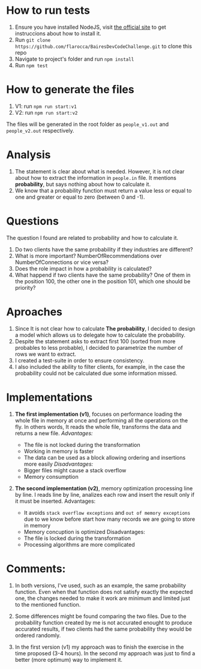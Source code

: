 
# How to run tests

  1. Ensure you have installed NodeJS, visit [the official site](https://nodejs.org/en/download/) to get instruccions
     about how to install it.
  2. Run `git clone https://github.com/flarocca/BairesDevCodeChallenge.git` to clone this repo
  3. Navigate to project's folder and run `npm install`
  4. Run `npm test`


# How to generate the files

  1. V1: run `npm run start:v1`
  2. V2: run `npm run start:v2`

  The files will be generated in the root folder as `people_v1.out` and `people_v2.out` respectively.


# Analysis

  1. The statement is clear about what is needed. However, it is not clear about how to extract the information in `people.in` file. It mentions **probability**, but says nothing about how to calculate it.
  2. We know that a probability function must return a value less or equal to one and greater or equal to zero (between 0 and -1).


# Questions

  The question I found are related to probability and how to calculate it.
  
  1. Do two clients have the same probability if they industries are different?
  2. What is more important? NumberOfRecommendations over NumberOfConnections or vice versa?
  3. Does the role impact in how a probability is calculated?
  4. What happend if two clients have the same probability? One of them in the position 100, the other one in the position 101, which one should be priority?
  

# Aproaches

  1. Since It is not clear how to calculate **The probability**, I decided to design a model which allows us to delegate how to calculate the probability.
  2. Despite the statement asks to extract first 100 (sorted from more probables to less probable), I decided to parametrize the number of rows we want to extract.
  3. I created a test-suite in order to ensure consistency.
  4. I also included the ability to filter clients, for example, in the case the probability could not be calculated due some information missed.


# Implementations

  1. **The first implementation (v1)**, focuses on performance loading the whole file in memory at once and performing all the operations on the fly. In others words, It reads the whole file, transforms the data and returns a new file.
    *Advantages:*
      * The file is not locked during the transformation
      * Working in memory is faster
      * The data can be used as a block allowing ordering and insertions more easily
    *Disadvantages:*
      * Bigger files might cause a stack overflow
      * Memory consumption

  2. **The second implementation (v2)**, memory optimization processing line by line. I reads line by line, analizes each row and insert the result only if it must be inserted.
    Advantages:
      * It avoids `stack overflow exceptions` and `out of memory exceptions` due to we know before start how many records we are going to store in memory
      * Memory concuption is optimized
    Disadvantages:
      * The file is locked during the transformation
      * Processing algorithms are more complicated


# Comments:

  1. In both versions, I've used, such as an example, the same probability function. Even when that function does not satisfy exactly the expected one, the changes needed to make it work are minimum and limited just to the mentioned function.

  2. Some differences might be found comparing the two files. Due to the probability function created by me is not accurated enought to produce accurated results, if two clients had the same probability they would be ordered randomly.

  3. In the first version (v1) my approach was to finish the exercise in the time proposed (3-4 hours). In the second my approach was just to find a better (more optimum) way to implement it.

    
